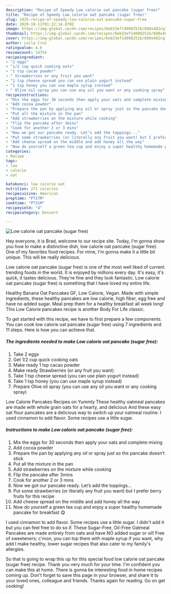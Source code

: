 ```yaml
---
description: "Recipe of Speedy Low calorie oat pancake (sugar free)"
title: "Recipe of Speedy Low calorie oat pancake (sugar free)"
slug: 1935-recipe-of-speedy-low-calorie-oat-pancake-sugar-free
date: 2020-10-11T01:22:14.870Z
image: https://img-global.cpcdn.com/recipes/6eb33ef14098251b/680x482cq70/low-calorie-oat-pancake-sugar-free-recipe-main-photo.jpg
thumbnail: https://img-global.cpcdn.com/recipes/6eb33ef14098251b/680x482cq70/low-calorie-oat-pancake-sugar-free-recipe-main-photo.jpg
cover: https://img-global.cpcdn.com/recipes/6eb33ef14098251b/680x482cq70/low-calorie-oat-pancake-sugar-free-recipe-main-photo.jpg
author: Leila Cruz
ratingvalue: 4.6
reviewcount: 14754
recipeingredient:
- "2 eggs"
- "1/2 cup quick cooking oats"
- "1 tsp cacao powder"
- " Strawberries or any fruit you want"
- "1 tsp cheese spread you can use plain yogurt instead"
- "1 tsp honey you can use maple syrup instead"
- " Olive oil spray you can use any oil you want or any cooking spray"
recipeinstructions:
- "Mix the eggs for 30 seconds then apply your oats and complete mixing"
- "Add cocoa powder"
- "Prepare the pan by applying any oil or spray just so the pancake doesn’t stick"
- "Put all the mixture in the pan"
- "Add strawberries on the mixture while cooking"
- "Flip the pancake after 3mins"
- "Cook for another 2 or 3 mins"
- "Now we got our pancake ready. Let’s add the toppings..."
- "Put some strawberries (or literally any fruit you want) but I prefer berry fruits for this recipe"
- "Add cheese spread on the middle and add honey all the way"
- "Now do yourself a green tea cup and enjoy a super healthy homemade pancake for breakfast 😋"
categories:
- Recipe
tags:
- low
- calorie
- oat

katakunci: low calorie oat 
nutrition: 271 calories
recipecuisine: American
preptime: "PT17M"
cooktime: "PT31M"
recipeyield: "4"
recipecategory: Dessert

---
```



![Low calorie oat pancake (sugar free)](https://img-global.cpcdn.com/recipes/6eb33ef14098251b/680x482cq70/low-calorie-oat-pancake-sugar-free-recipe-main-photo.jpg)

Hey everyone, it is Brad, welcome to our recipe site. Today, I'm gonna show you how to make a distinctive dish, low calorie oat pancake (sugar free). One of my favorites food recipes. For mine, I'm gonna make it a little bit unique. This will be really delicious.

Low calorie oat pancake (sugar free) is one of the most well liked of current trending foods in the world. It is enjoyed by millions every day. It's easy, it's quick, it tastes delicious. They're fine and they look fantastic. Low calorie oat pancake (sugar free) is something that I have loved my entire life.

Healthy Banana Oat Pancakes GF, Low Calorie, Vegan. Made with simple ingredients, these healthy pancakes are low calorie, high fiber, egg free and have no added sugar. Meal prep them for a healthy breakfast all week long! This Low Calorie pancakes recipe is another Body For Life classic.


To get started with this recipe, we have to first prepare a few components. You can cook low calorie oat pancake (sugar free) using 7 ingredients and 11 steps. Here is how you can achieve that.

<!--inarticleads1-->

##### The ingredients needed to make Low calorie oat pancake (sugar free):

1. Take 2 eggs
1. Get 1/2 cup quick cooking oats
1. Make ready 1 tsp cacao powder
1. Make ready  Strawberries (or any fruit you want)
1. Take 1 tsp cheese spread (you can use plain yogurt instead)
1. Take 1 tsp honey (you can use maple syrup instead)
1. Prepare  Olive oil spray (you can use any oil you want or any cooking spray)


Low Calorie Pancakes Recipes on Yummly These healthy oatmeal pancakes are made with whole grain oats for a hearty, and delicious And these easy oat flour pancakes are a delicious way to switch up your oatmeal routine. I used cinnamon to add flavor. Some recipes use a little sugar. 

<!--inarticleads2-->

##### Instructions to make Low calorie oat pancake (sugar free):

1. Mix the eggs for 30 seconds then apply your oats and complete mixing
1. Add cocoa powder
1. Prepare the pan by applying any oil or spray just so the pancake doesn’t stick
1. Put all the mixture in the pan
1. Add strawberries on the mixture while cooking
1. Flip the pancake after 3mins
1. Cook for another 2 or 3 mins
1. Now we got our pancake ready. Let’s add the toppings...
1. Put some strawberries (or literally any fruit you want) but I prefer berry fruits for this recipe
1. Add cheese spread on the middle and add honey all the way
1. Now do yourself a green tea cup and enjoy a super healthy homemade pancake for breakfast 😋


I used cinnamon to add flavor. Some recipes use a little sugar. I didn&#39;t add it but you can feel free to do so if. These Sugar-Free, Oil-Free Oatmeal Pancakes are made entirely from oats and have NO added sugar or oil! Free of sweeteners; c&#39;mon, you can top them with maple syrup if you want, why add I make healthy, lower sugar recipes that also cater to my family&#39;s allergies. 

So that is going to wrap this up for this special food low calorie oat pancake (sugar free) recipe. Thank you very much for your time. I'm confident you can make this at home. There is gonna be interesting food in home recipes coming up. Don't forget to save this page in your browser, and share it to your loved ones, colleague and friends. Thanks again for reading. Go on get cooking!
